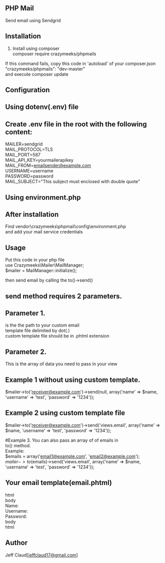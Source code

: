 ## PHP Mail
Send email using Sendgrid
## Installation
1. Install using composer  
composer require crazymeeks/phpmails  
  
If this command fails, copy this code in 'autoload' of your composer.json  
"crazymeeks/phpmails": "dev-master"  
and execute composer update  

## Configuration

## Using dotenv(.env) file
## Create .env file in the root with the following content: 
MAILER=sendgrid  
MAIL_PROTOCOL=TLS  
MAIL_PORT=587  
MAIL_API_KEY=yourmailerapikey  
MAIL_FROM=emailsender@example.com  
USERNAME=username  
PASSWORD=password  
MAIL_SUBJECT="This subject must enclosed with double quote"

## Using environment.php
## After installation
Find vendor\crazymeeks\phpmail\config\environment.php  
and add your mail service credentials

## Usage

Put this code in your php file  
use Crazymeeks\Mailer\MailManager;  
$mailer = MailManager::initialize();  

then send email by calling the to()->send()  
## send method requires 2 parameters.  
## Parameter 1.
is the the path to your custom email  
template file delimited by dot(.)  
custom template file should be in .phtml extension  

## Parameter 2.
This is the array of data you need to pass in your view  

## Example 1 without using custom template.  
$mailer->to('receiver@example.com')->send(null, array('name' => $name, 'username' => 'test', 'password' => '1234'));

## Example 2 using custom template file
$mailer->to('receiver@example.com')->send('views.email', array('name' => $name, 'username' => 'test', 'password' => '1234'));

#Example 3.
You can also pass an array of of emails in  
to() method.  
Example:  
$emails = array('email1@example.com', 'email2@example.com');  
$mailer->to($emails)->send('views.email', array('name' => $name, 'username' => 'test', 'password' => '1234'));

## Your email template(email.phtml)
html  
body  
	Name: <?php echo $name;?>  
	Username: <?php echo $username;?>  
	Password: <?php echo $password;?>  
body  
html  


## Author
Jeff Claud[jeffclaud17@gmail.com]